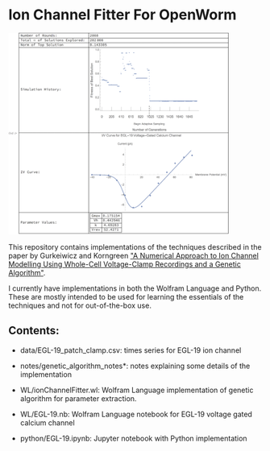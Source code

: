 # Ion Channel Fitter For OpenWorm

<img src="https://github.com/gsarma/ion_channel_fitting/blob/images/EGL-19.png?raw=tru" height="400">

This repository contains implementations of the techniques described in the paper by Gurkeiwicz and Korngreen ["A Numerical Approach to Ion Channel
Modelling Using Whole-Cell Voltage-Clamp
Recordings and a Genetic Algorithm"](http://journals.plos.org/ploscompbiol/article?id=10.1371/journal.pcbi.0030169).

I currently have implementations in both the Wolfram Language and Python. These are mostly
intended to be used for learning the essentials of the techniques and not for out-of-the-box use.  

## Contents:

* data/EGL-19_patch_clamp.csv: times series for EGL-19 ion channel

* notes/genetic_algorithm_notes*: notes explaining some details of the implementation

* WL/ionChannelFitter.wl: Wolfram Language implementation of genetic algorithm for parameter extraction.  

* WL/EGL-19.nb: Wolfram Language notebook for EGL-19 voltage gated calcium channel

* python/EGL-19.ipynb: Jupyter notebook with Python implementation

